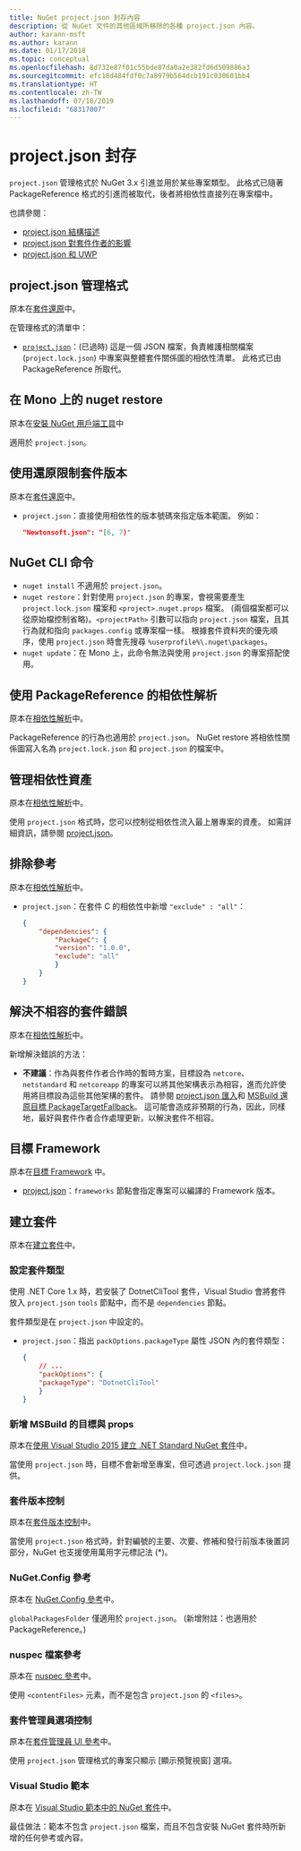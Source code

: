 ```yaml
---
title: NuGet project.json 封存內容
description: 從 NuGet 文件的其他區域所移除的各種 project.json 內容。
author: karann-msft
ms.author: karann
ms.date: 01/17/2018
ms.topic: conceptual
ms.openlocfilehash: 8d732e87f01c55bde87da0a2e382fd6d509886a3
ms.sourcegitcommit: efc18d484fdf0c7a8979b564dcb191c030601bb4
ms.translationtype: HT
ms.contentlocale: zh-TW
ms.lasthandoff: 07/18/2019
ms.locfileid: "68317007"
---
```

# <a name="projectjson-archive"></a>project.json 封存

`project.json` 管理格式於 NuGet 3.x 引進並用於某些專案類型。 此格式已隨著 PackageReference 格式的引進而被取代，後者將相依性直接列在專案檔中。

也請參閱：

- [project.json 結構描述](project-json.md)
- [project.json 對套件作者的影響](project-json-impact.md)
- [project.json 和 UWP](project-json-and-uwp.md)

## <a name="projectjson-management-format"></a>project.json 管理格式

原本在[套件還原](../what-is-nuget.md)中。 

在管理格式的清單中：

- [`project.json`](project-json.md)：(已過時)  這是一個 JSON 檔案，負責維護相關檔案 (`project.lock.json`) 中專案與整體套件關係圖的相依性清單。 此格式已由 PackageReference 所取代。

## <a name="nuget-restore-on-mono"></a>在 Mono 上的 nuget restore

原本在[安裝 NuGet 用戶端工具](../install-nuget-client-tools.md)中 

適用於 `project.json`。

## <a name="constraining-package-versions-with-restore"></a>使用還原限制套件版本

原本在[套件還原](../consume-packages/package-restore.md#constrain-package-versions-with-restore)中。 

- `project.json`：直接使用相依性的版本號碼來指定版本範圍。 例如：

    ```json
    "Newtonsoft.json": "[6, 7)"
    ```

## <a name="nuget-cli-commands"></a>NuGet CLI 命令

- `nuget install` 不適用於 `project.json`。
- `nuget restore`：針對使用 `project.json` 的專案，會視需要產生 `project.lock.json` 檔案和 `<project>.nuget.props` 檔案。 (兩個檔案都可以從原始檔控制省略)。`<projectPath>` 引數可以指向 `project.json` 檔案，且其行為就和指向 `packages.config` 或專案檔一樣。 根據套件資料夾的優先順序，使用 `project.json` 時會先搜尋 `%userprofile%\.nuget\packages`。
- `nuget update`：在 Mono 上，此命令無法與使用 `project.json` 的專案搭配使用。

## <a name="dependency-resolution-with-packagereference"></a>使用 PackageReference 的相依性解析

原本在[相依性解析](../consume-packages/dependency-resolution.md#dependency-resolution-with-packagereference)中。 

PackageReference 的行為也適用於 `project.json`。 NuGet restore 將相依性關係圖寫入名為 `project.lock.json` 和 `project.json` 的檔案中。

## <a name="managing-dependency-assets"></a>管理相依性資產

原本在[相依性解析](../consume-packages/dependency-resolution.md#managing-dependency-assets)中。 

使用 `project.json` 格式時，您可以控制從相依性流入最上層專案的資產。 如需詳細資訊，請參閱 [project.json](project-json.md)。

## <a name="excluding-references"></a>排除參考

原本在[相依性解析](../consume-packages/dependency-resolution.md#excluding-references)中。 

- `project.json`：在套件 C 的相依性中新增 `"exclude" : "all"`：

    ```json
    {
        "dependencies": {
            "PackageC": {
            "version": "1.0.0",
            "exclude": "all"
            }
        }
    }
    ```

## <a name="resolving-incompatible-package-errors"></a>解決不相容的套件錯誤

原本在[相依性解析](../consume-packages/dependency-resolution.md#resolving-incompatible-package-errors)中。 

新增解決錯誤的方法：

- **不建議**：作為與套件作者合作時的暫時方案，目標設為 `netcore`、`netstandard` 和 `netcoreapp` 的專案可以將其他架構表示為相容，進而允許使用將目標設為這些其他架構的套件。 請參閱 [project.json 匯入](project-json.md#imports)和 [MSBuild 還原目標 PackageTargetFallback](../reference/msbuild-targets.md#packagetargetfallback)。 這可能會造成非預期的行為，因此，同樣地，最好與套件作者合作處理更新，以解決套件不相容。

## <a name="target-frameworks"></a>目標 Framework

原本在[目標 Framework](../reference/target-frameworks.md) 中。 

- [project.json](project-json.md)：`frameworks` 節點會指定專案可以編譯的 Framework 版本。

## <a name="creating-a-package"></a>建立套件

原本在[建立套件](../create-packages/creating-a-package.md)中。 

### <a name="setting-a-package-type"></a>設定套件類型

使用 .NET Core 1.x 時，若安裝了 DotnetCliTool 套件，Visual Studio 會將套件放入 `project.json` `tools` 節點中，而不是 `dependencies` 節點。

套件類型是在 `project.json` 中設定的。

- `project.json`：指出 `packOptions.packageType` 屬性 JSON 內的套件類型：

    ```json
    {
        // ...
        "packOptions": {
        "packageType": "DotnetCliTool"
        }
    }
    ```

### <a name="adding-targets-and-props-for-msbuild"></a>新增 MSBuild 的目標與 props

原本在[使用 Visual Studio 2015 建立 .NET Standard NuGet 套件](../guides/create-net-standard-packages-vs2015.md)中。 

當使用 `project.json` 時，目標不會新增至專案，但可透過 `project.lock.json` 提供。

### <a name="package-versioning"></a>套件版本控制

原本在[套件版本控制](../reference/package-versioning.md)中。 

當使用 `project.json` 格式時，針對編號的主要、次要、修補和發行前版本後置詞部分，NuGet 也支援使用萬用字元標記法 (\*)。

### <a name="nugetconfig-reference"></a>NuGet.Config 參考

原本在 [NuGet.Config 參考](../reference/nuget-config-file.md)中。 

`globalPackagesFolder` 僅適用於 `project.json`。 (新增附註：也適用於 PackageReference。)

### <a name="nuspec-file-reference"></a>nuspec 檔案參考

原本在 [nuspec 參考](../reference/nuspec.md)中。 

使用 `<contentFiles>` 元素，而不是包含 `project.json` 的 `<files>`。

### <a name="package-manager-options-control"></a>套件管理員選項控制

原本在[套件管理員 UI 參考](../consume-packages/install-use-packages-visual-studio.md)中。 

使用 `project.json` 管理格式的專案只顯示 [顯示預覽視窗]  選項。

### <a name="visual-studio-templates"></a>Visual Studio 範本

原本在 [Visual Studio 範本中的 NuGet 套件](../visual-studio-extensibility/visual-studio-templates.md)中。 

最佳做法：範本不包含 `project.json` 檔案，而且不包含安裝 NuGet 套件時所新增的任何參考或內容。